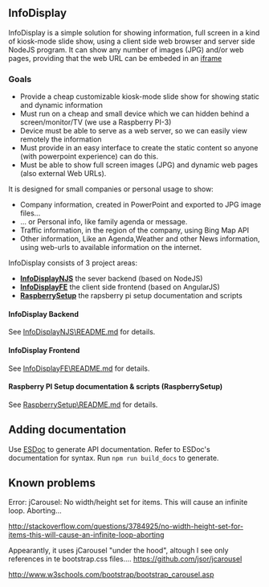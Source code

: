 ﻿## InfoDisplay

InfoDisplay is a simple solution for showing information, full screen in a kind of kiosk-mode slide show, using a client side web browser and server side NodeJS program.
It can show any number of images (JPG) and/or web pages, providing that the web URL can be embeded in 
an [iframe](http://www.w3schools.com/html/html_iframe.asp) 


### Goals

- Provide a cheap customizable kiosk-mode slide show for showing static and dynamic information
- Must run on a cheap and small device which we can hidden behind a screen/monitor/TV (we use a Raspberry PI-3)
- Device must be able to serve as a web server, so we can easily view remotely the information
- Must provide in an easy interface to create the static content so anyone (with powerpoint experience) can do this.
- Must be able to show full screen images (JPG) and dynamic web pages (also external Web URLs). 

It is designed for small companies or personal usage to show:
- Company information, created in PowerPoint and exported to JPG image files...
- ... or Personal info, like family agenda or message.
- Traffic information, in the region of the company, using Bing Map API
- Other information, Like an Agenda,Weather and other News information, using web-urls to available information on the internet.

InfoDisplay consists of 3 project areas: 

* **[InfoDisplayNJS](#InfoDisplayNJS)** the sever backend (based on NodeJS) 
* **[InfoDisplayFE](#IInfoDisplayFE)**  the client side frontend (based on AngularJS)
* **[RaspberrySetup](#RPI-Setup)**  the rapsberry pi setup documentation and scripts 
 

#### <a name="InfoDisplayNJS"></a>InfoDisplay Backend
 
See [InfoDisplayNJS\README.md](./InfoDisplayNJS/README.md) for details.



#### <a name="InfoDisplayFE"></a>InfoDisplay Frontend

See [InfoDisplayFE\README.md](./InfoDisplayFE/README.md) for details.


#### <a name="RPI-Setup"></a>Raspberry PI Setup documentation & scripts (RaspberrySetup)
 
See [RaspberrySetup\README.md](./RaspberrySetup/README.md) for details.



## Adding documentation
Use [ESDoc](https://esdoc.org/) to generate API documentation. 
Refer to ESDoc's documentation for syntax. Run `npm run build_docs` to generate.

## Known problems

Error: jCarousel: No width/height set for items. This will cause an infinite loop. Aborting...

http://stackoverflow.com/questions/3784925/no-width-height-set-for-items-this-will-cause-an-infinite-loop-aborting

Appearantly, it uses jCarousel "under the hood", altough I see only references in te bootstrap.css files....
https://github.com/jsor/jcarousel


http://www.w3schools.com/bootstrap/bootstrap_carousel.asp



